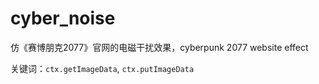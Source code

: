 # cyber_noise
仿《赛博朋克2077》官网的电磁干扰效果，cyberpunk 2077 website effect

关键词：`ctx.getImageData`, `ctx.putImageData`
